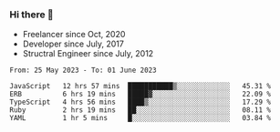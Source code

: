 ### Hi there 👋

- Freelancer since Oct, 2020
- Developer since July, 2017
- Structral Engineer since July, 2012

<!--START_SECTION:waka-->

```text
From: 25 May 2023 - To: 01 June 2023

JavaScript   12 hrs 57 mins  ███████████▒░░░░░░░░░░░░░   45.31 %
ERB          6 hrs 19 mins   █████▓░░░░░░░░░░░░░░░░░░░   22.09 %
TypeScript   4 hrs 56 mins   ████▒░░░░░░░░░░░░░░░░░░░░   17.29 %
Ruby         2 hrs 19 mins   ██░░░░░░░░░░░░░░░░░░░░░░░   08.11 %
YAML         1 hr 5 mins     █░░░░░░░░░░░░░░░░░░░░░░░░   03.84 %
```

<!--END_SECTION:waka-->
